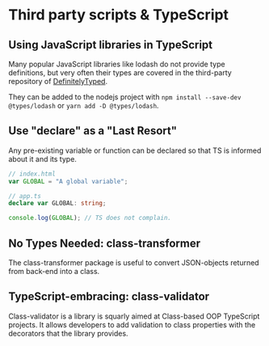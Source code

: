 # Third party scripts & TypeScript

## Using JavaScript libraries in TypeScript

Many popular JavaScript libraries like lodash do not provide type definitions, but very often their types are covered in the third-party repository of [DefinitelyTyped](https://definitelytyped.org/).

They can be added to the nodejs project with `npm install --save-dev @types/lodash` or `yarn add -D @types/lodash`.

## Use "declare" as a "Last Resort"

Any pre-existing variable or function can be declared so that TS is informed about it and its type.

```ts
// index.html
var GLOBAL = "A global variable";

// app.ts
declare var GLOBAL: string;

console.log(GLOBAL); // TS does not complain.
```

## No Types Needed: class-transformer

The class-transformer package is useful to convert JSON-objects returned from back-end into a class.

## TypeScript-embracing: class-validator

Class-validator is a library is squarly aimed at Class-based OOP TypeScript projects. It allows developers to add validation to class properties with the decorators that the library provides.
